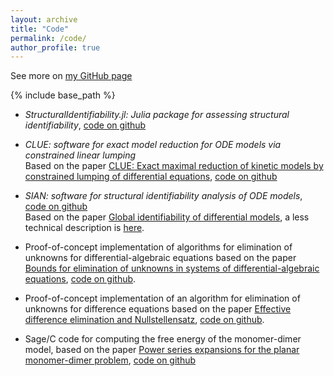 ```yaml
---
layout: archive
title: "Code"
permalink: /code/
author_profile: true
---
```


See more on [my GitHub page](https://github.com/pogudingleb)

{% include base_path %}

- *StructuralIdentifiability.jl: Julia package for assessing structural identifiability*, [code on github](https://github.com/pogudingleb/StructuralIdentifiability.jl)

- *CLUE: software for exact model reduction for ODE models via constrained linear lumping*<br/>
Based on the paper [CLUE: Exact maximal reduction of kinetic models by constrained lumping of differential equations](https://arxiv.org/abs/2004.11961), [code on github](https://github.com/pogudingleb/CLUE)

- *SIAN: software for structural identifiability analysis of ODE models*, [code on github](https://github.com/pogudingleb/SIAN)<br/>
Based on the paper [Global identifiability of differential models](https://arxiv.org/abs/1801.08112),
a less technical description is [here](https://academic.oup.com/bioinformatics/article/35/16/2873/5270661).

- Proof-of-concept implementation of algorithms for elimination of unknowns
for differential-algebraic equations based on the paper [Bounds for elimination of unknowns in systems of differential-algebraic equations](https://arxiv.org/abs/1610.04022), [code on github](https://github.com/pogudingleb/DifferentialElimination).

- Proof-of-concept implementation of an algorithm for elimination of unknowns
for difference equations based on the paper [Effective difference elimination and Nullstellensatz](https://arxiv.org/abs/1712.01412), [code on github](https://github.com/pogudingleb/DifferenceElimination).

- Sage/C code for computing the free energy of the monomer-dimer model, based on the paper [Power series expansions for the planar monomer-dimer problem](https://journals.aps.org/pre/abstract/10.1103/PhysRevE.96.033303), [code on github](https://github.com/pogudingleb/monomer_dimer_tilings)
